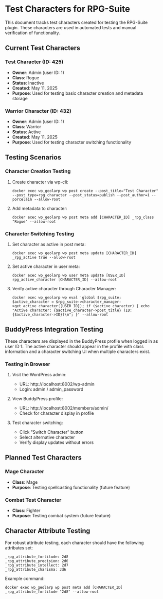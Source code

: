 # Test Characters for RPG-Suite

This document tracks test characters created for testing the RPG-Suite plugin. These characters are used in automated tests and manual verification of functionality.

## Current Test Characters

### Test Character (ID: 425)
- **Owner**: Admin (user ID: 1)
- **Class**: Rogue
- **Status**: Inactive
- **Created**: May 11, 2025
- **Purpose**: Used for testing basic character creation and metadata storage

### Warrior Character (ID: 432)
- **Owner**: Admin (user ID: 1) 
- **Class**: Warrior
- **Status**: Active
- **Created**: May 11, 2025
- **Purpose**: Used for testing character switching functionality

## Testing Scenarios

### Character Creation Testing
1. Create character via wp-cli:
   ```
   docker exec wp_geolarp wp post create --post_title="Test Character" --post_type=rpg_character --post_status=publish --post_author=1 --porcelain --allow-root
   ```

2. Add metadata to character:
   ```
   docker exec wp_geolarp wp post meta add [CHARACTER_ID] _rpg_class "Rogue" --allow-root
   ```

### Character Switching Testing
1. Set character as active in post meta:
   ```
   docker exec wp_geolarp wp post meta update [CHARACTER_ID] _rpg_active true --allow-root
   ```

2. Set active character in user meta:
   ```
   docker exec wp_geolarp wp user meta update [USER_ID] rpg_active_character [CHARACTER_ID] --allow-root
   ```

3. Verify active character through Character Manager:
   ```
   docker exec wp_geolarp wp eval 'global $rpg_suite; $active_character = $rpg_suite->character_manager->get_active_character([USER_ID]); if ($active_character) { echo "Active character: {$active_character->post_title} (ID: {$active_character->ID})\n"; }' --allow-root
   ```

## BuddyPress Integration Testing

These characters are displayed in the BuddyPress profile when logged in as user ID 1. The active character should appear in the profile with class information and a character switching UI when multiple characters exist.

### Testing in Browser

1. Visit the WordPress admin:
   - URL: http://localhost:8002/wp-admin
   - Login: admin / admin_password

2. View BuddyPress profile:
   - URL: http://localhost:8002/members/admin/
   - Check for character display in profile

3. Test character switching:
   - Click "Switch Character" button
   - Select alternative character
   - Verify display updates without errors

## Planned Test Characters

### Mage Character
- **Class**: Mage
- **Purpose**: Testing spellcasting functionality (future feature)

### Combat Test Character
- **Class**: Fighter
- **Purpose**: Testing combat system (future feature)

## Character Attribute Testing

For robust attribute testing, each character should have the following attributes set:

```
_rpg_attribute_fortitude: 2d8
_rpg_attribute_precision: 2d6
_rpg_attribute_intellect: 2d7
_rpg_attribute_charisma: 3d6
```

Example command:
```
docker exec wp_geolarp wp post meta add [CHARACTER_ID] _rpg_attribute_fortitude "2d8" --allow-root
```